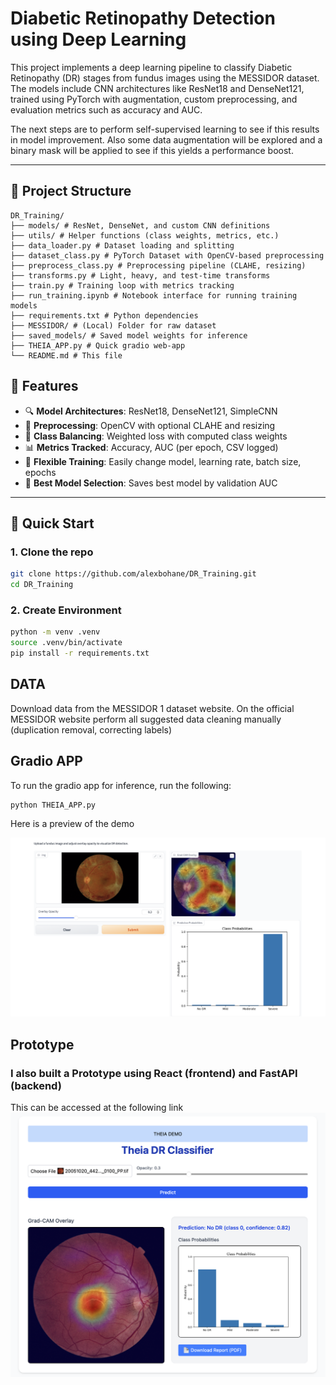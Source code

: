 # Diabetic Retinopathy Detection using Deep Learning

This project implements a deep learning pipeline to classify Diabetic Retinopathy (DR) stages from fundus images using the MESSIDOR dataset. The models include CNN architectures like ResNet18 and DenseNet121, trained using PyTorch with augmentation, custom preprocessing, and evaluation metrics such as accuracy and AUC.

The next steps are to perform self-supervised learning to see if this results in model improvement. Also some data augmentation will be explored and a binary mask will be applied to see if this yields a performance boost.

---

## 📁 Project Structure

```
DR_Training/
├── models/ # ResNet, DenseNet, and custom CNN definitions
├── utils/ # Helper functions (class weights, metrics, etc.)
├── data_loader.py # Dataset loading and splitting
├── dataset_class.py # PyTorch Dataset with OpenCV-based preprocessing
├── preprocess_class.py # Preprocessing pipeline (CLAHE, resizing)
├── transforms.py # Light, heavy, and test-time transforms
├── train.py # Training loop with metrics tracking
├── run_training.ipynb # Notebook interface for running training models
├── requirements.txt # Python dependencies
├── MESSIDOR/ # (Local) Folder for raw dataset
├── saved_models/ # Saved model weights for inference
├── THEIA_APP.py # Quick gradio web-app
└── README.md # This file
```

## 🧪 Features

- 🔍 **Model Architectures**: ResNet18, DenseNet121, SimpleCNN
- 🧼 **Preprocessing**: OpenCV with optional CLAHE and resizing
- 🎯 **Class Balancing**: Weighted loss with computed class weights
- 📊 **Metrics Tracked**: Accuracy, AUC (per epoch, CSV logged)
- 🔁 **Flexible Training**: Easily change model, learning rate, batch size, epochs
- 🧠 **Best Model Selection**: Saves best model by validation AUC

---

## 🚀 Quick Start

### 1. Clone the repo

```bash
git clone https://github.com/alexbohane/DR_Training.git
cd DR_Training
```

### 2. Create Environment
```bash
python -m venv .venv
source .venv/bin/activate
pip install -r requirements.txt
```

## DATA

Download data from the MESSIDOR 1 dataset website. On the official MESSIDOR website perform all suggested data cleaning manually (duplication removal, correcting labels)

## Gradio APP

To run the gradio app for inference, run the following:

```bash
python THEIA_APP.py
```

Here is a preview of the demo

 ![App preview](DEMO.png)


## Prototype
### I also built a Prototype using React (frontend) and FastAPI (backend)
This can be accessed at the following link 
![App preview](Prototype.png)


